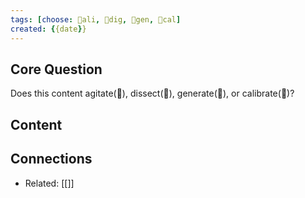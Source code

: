 ```yaml
---
tags: [choose: 👾ali, 🐢dig, 🐅gen, 🐙cal]
created: {{date}}
---
```


## Core Question
Does this content agitate(👾), dissect(🐢), generate(🐅), or calibrate(🐙)?

## Content

## Connections
- Related: [[]]
